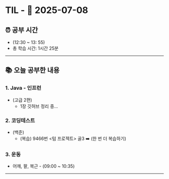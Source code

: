 # TIL - 📅 2025-07-08

## ⏰ 공부 시간
- (12:30 ~ 13: 55)
- 총 학습 시간: 1시간 25분

---

## 📚 오늘 공부한 내용
### 1. Java - 인프런
- (고급 2편)
  - 1장 깃허브 정리 중...

### 2. 코딩테스트
- (백준)
  - (복습) 9466번 <텀 프로젝트> 골3 ➡️ (한 번 더 복습하기)

### 3. 운동
- 어깨, 팔, 복근 - (09:00 ~ 10:35)

---